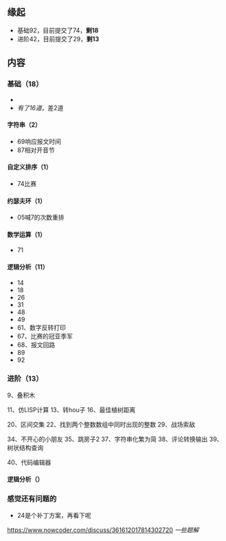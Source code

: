 ## 缘起

+ 基础92，目前提交了74，**剩18**
+ 进阶42，目前提交了29，**剩13**

## 内容

### 基础（18）

+ 
+ *有了16道*，差2道

#### 字符串（2）

+ 69响应报文时间
+ 87相对开音节

#### 自定义排序（1）

+ 74比赛

#### 约瑟夫环（1）

+ 05喊7的次数重排

#### 数学运算（1）

+ 71

#### 逻辑分析（11）

+ 14
+ 18
+ 26
+ 31
+ 48
+ 49
+ 61、数字反转打印
+ 67、比赛的冠亚季军
+ 68、报文回路
+ 89
+ 92

### 进阶（13）

9、叠积木

11、仿LISP计算 13、转hou子 16、最佳植树距离

20、区间交集  22、找到两个整数数组中同时出现的整数  29、战场索敌

34、不开心的小朋友  35、跳房子2  37、字符串化繁为简 38、评论转换输出  39、树状结构查询

40、代码编辑器

#### 逻辑分析（）



### 感觉还有问题的

+ 24是个补丁方案，再看下呢

https://www.nowcoder.com/discuss/361612017814302720  *一些题解*



